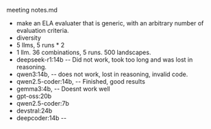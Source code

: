 meeting notes.md

- make an ELA evaluater that is generic, with an arbitrary number of evaluation criteria.
- diversity
- 5 llms, 5 runs * 2
- 1 llm. 36 combinations, 5 runs. 500 landscapes.
- deepseek-r1:14b -- Did not work, took too long and was lost in reasoning.
- qwen3:14b, -- does not work, lost in reasoning, invalid code.
- qwen2.5-coder:14b, -- Finished, good results
- gemma3:4b, -- Doesnt work well
- gpt-oss:20b
- qwen2.5-coder:7b
- devstral:24b
- deepcoder:14b --